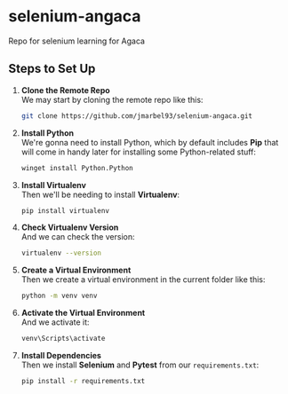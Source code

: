 # selenium-angaca

Repo for selenium learning for Agaca

## Steps to Set Up

1. **Clone the Remote Repo**  
   We may start by cloning the remote repo like this:  
   ```bash  
   git clone https://github.com/jmarbel93/selenium-angaca.git  
   ```

2. **Install Python**  
   We're gonna need to install Python, which by default includes **Pip** that will come in handy later for installing some Python-related stuff:  
   ```bash  
   winget install Python.Python  
   ```

3. **Install Virtualenv**  
   Then we'll be needing to install **Virtualenv**:  
   ```bash  
   pip install virtualenv  
   ```

4. **Check Virtualenv Version**  
   And we can check the version:  
   ```bash  
   virtualenv --version  
   ```

5. **Create a Virtual Environment**  
   Then we create a virtual environment in the current folder like this:  
   ```bash  
   python -m venv venv  
   ```

6. **Activate the Virtual Environment**  
   And we activate it:  
   ```bash  
   venv\Scripts\activate  
   ```

7. **Install Dependencies**  
   Then we install **Selenium** and **Pytest** from our `requirements.txt`:  
   ```bash  
   pip install -r requirements.txt  
   
